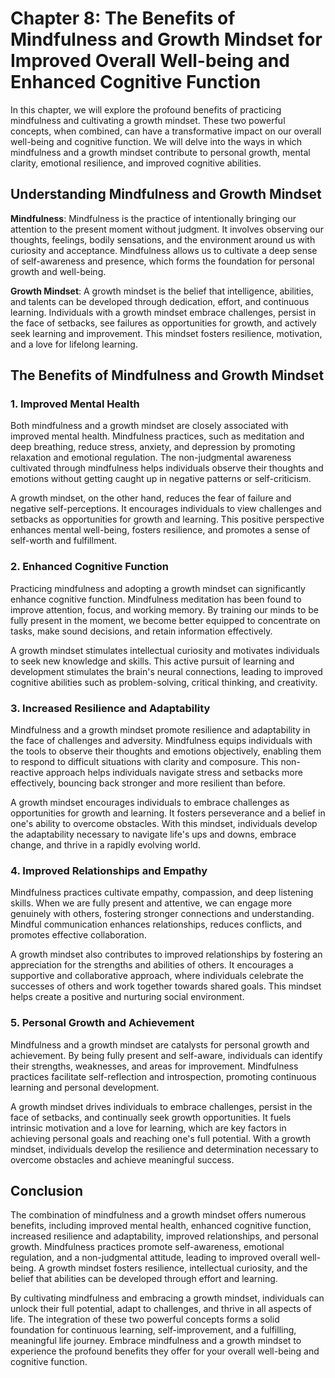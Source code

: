 Chapter 8: The Benefits of Mindfulness and Growth Mindset for Improved Overall Well-being and Enhanced Cognitive Function
=========================================================================================================================

In this chapter, we will explore the profound benefits of practicing mindfulness and cultivating a growth mindset. These two powerful concepts, when combined, can have a transformative impact on our overall well-being and cognitive function. We will delve into the ways in which mindfulness and a growth mindset contribute to personal growth, mental clarity, emotional resilience, and improved cognitive abilities.

Understanding Mindfulness and Growth Mindset
--------------------------------------------

**Mindfulness**: Mindfulness is the practice of intentionally bringing our attention to the present moment without judgment. It involves observing our thoughts, feelings, bodily sensations, and the environment around us with curiosity and acceptance. Mindfulness allows us to cultivate a deep sense of self-awareness and presence, which forms the foundation for personal growth and well-being.

**Growth Mindset**: A growth mindset is the belief that intelligence, abilities, and talents can be developed through dedication, effort, and continuous learning. Individuals with a growth mindset embrace challenges, persist in the face of setbacks, see failures as opportunities for growth, and actively seek learning and improvement. This mindset fosters resilience, motivation, and a love for lifelong learning.

The Benefits of Mindfulness and Growth Mindset
----------------------------------------------

### 1. **Improved Mental Health**

Both mindfulness and a growth mindset are closely associated with improved mental health. Mindfulness practices, such as meditation and deep breathing, reduce stress, anxiety, and depression by promoting relaxation and emotional regulation. The non-judgmental awareness cultivated through mindfulness helps individuals observe their thoughts and emotions without getting caught up in negative patterns or self-criticism.

A growth mindset, on the other hand, reduces the fear of failure and negative self-perceptions. It encourages individuals to view challenges and setbacks as opportunities for growth and learning. This positive perspective enhances mental well-being, fosters resilience, and promotes a sense of self-worth and fulfillment.

### 2. **Enhanced Cognitive Function**

Practicing mindfulness and adopting a growth mindset can significantly enhance cognitive function. Mindfulness meditation has been found to improve attention, focus, and working memory. By training our minds to be fully present in the moment, we become better equipped to concentrate on tasks, make sound decisions, and retain information effectively.

A growth mindset stimulates intellectual curiosity and motivates individuals to seek new knowledge and skills. This active pursuit of learning and development stimulates the brain's neural connections, leading to improved cognitive abilities such as problem-solving, critical thinking, and creativity.

### 3. **Increased Resilience and Adaptability**

Mindfulness and a growth mindset promote resilience and adaptability in the face of challenges and adversity. Mindfulness equips individuals with the tools to observe their thoughts and emotions objectively, enabling them to respond to difficult situations with clarity and composure. This non-reactive approach helps individuals navigate stress and setbacks more effectively, bouncing back stronger and more resilient than before.

A growth mindset encourages individuals to embrace challenges as opportunities for growth and learning. It fosters perseverance and a belief in one's ability to overcome obstacles. With this mindset, individuals develop the adaptability necessary to navigate life's ups and downs, embrace change, and thrive in a rapidly evolving world.

### 4. **Improved Relationships and Empathy**

Mindfulness practices cultivate empathy, compassion, and deep listening skills. When we are fully present and attentive, we can engage more genuinely with others, fostering stronger connections and understanding. Mindful communication enhances relationships, reduces conflicts, and promotes effective collaboration.

A growth mindset also contributes to improved relationships by fostering an appreciation for the strengths and abilities of others. It encourages a supportive and collaborative approach, where individuals celebrate the successes of others and work together towards shared goals. This mindset helps create a positive and nurturing social environment.

### 5. **Personal Growth and Achievement**

Mindfulness and a growth mindset are catalysts for personal growth and achievement. By being fully present and self-aware, individuals can identify their strengths, weaknesses, and areas for improvement. Mindfulness practices facilitate self-reflection and introspection, promoting continuous learning and personal development.

A growth mindset drives individuals to embrace challenges, persist in the face of setbacks, and continually seek growth opportunities. It fuels intrinsic motivation and a love for learning, which are key factors in achieving personal goals and reaching one's full potential. With a growth mindset, individuals develop the resilience and determination necessary to overcome obstacles and achieve meaningful success.

Conclusion
----------

The combination of mindfulness and a growth mindset offers numerous benefits, including improved mental health, enhanced cognitive function, increased resilience and adaptability, improved relationships, and personal growth. Mindfulness practices promote self-awareness, emotional regulation, and a non-judgmental attitude, leading to improved overall well-being. A growth mindset fosters resilience, intellectual curiosity, and the belief that abilities can be developed through effort and learning.

By cultivating mindfulness and embracing a growth mindset, individuals can unlock their full potential, adapt to challenges, and thrive in all aspects of life. The integration of these two powerful concepts forms a solid foundation for continuous learning, self-improvement, and a fulfilling, meaningful life journey. Embrace mindfulness and a growth mindset to experience the profound benefits they offer for your overall well-being and cognitive function.
